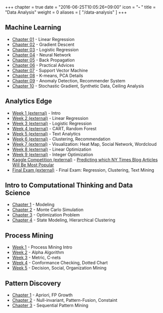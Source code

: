 +++
chapter = true
date = "2016-06-25T10:05:26+09:00"
icon = "<b>- </b>"
title = "Data Analysis"
weight = 0
aliases = [
    "/data-analysis"
]
+++

## Machine Learning

- [Chapter 01](machine-learning-week-1) - Linear Regression
- [Chapter 02](machine-learning-week-2) - Gradient Descent
- [Chapter 03](machine-learning-week-3) - Logistic Regression
- [Chapter 04](machine-learning-week-4) - Neural Network
- [Chapter 05](machine-learning-week-5) - Back Propagation
- [Chapter 06](machine-learning-week-6) - Practical Advices
- [Chapter 07](machine-learning-week-7) - Support Vector Machine
- [Chapter 08](machine-learning-week-8) - K-means, PCA Details 
- [Chapter 09](machine-learning-week-9) - Anomaly Detection, Recommender System 
- [Chapter 10](machine-learning-week-10) - Stochastic Gradient, Synthetic Data, Ceiling Analysis

## Analytics Edge

- [Week 1 (external)](https://github.com/1ambda/data-analysis/tree/master/analytics-edge/week1) - Intro
- [Week 2 (external)](https://github.com/1ambda/data-analysis/tree/master/analytics-edge/week2) - Linear Regression
- [Week 3 (external)](https://github.com/1ambda/data-analysis/tree/master/analytics-edge/week3) - Logistic Regression
- [Week 4 (external)](https://github.com/1ambda/data-analysis/tree/master/analytics-edge/week4) - CART, Random Forest
- [Week 5 (external)](https://github.com/1ambda/data-analysis/tree/master/analytics-edge/week5) - Text Analytics
- [Week 6 (external)](https://github.com/1ambda/data-analysis/tree/master/analytics-edge/week6) - Clustering, Recommendation
- [Week 7 (external)](https://github.com/1ambda/data-analysis/tree/master/analytics-edge/week7) - Visualization: Heat Map, Social Network, Wordcloud 
- [Week 8 (external)](https://github.com/1ambda/data-analysis/tree/master/analytics-edge/week8) - Linear Optimization
- [Week 9 (external)](https://github.com/1ambda/data-analysis/tree/master/analytics-edge/week9) - Integer Optimization
- [Kaggle Competition (external)](https://github.com/1ambda/data-analysis/tree/master/analytics-edge/kaggle) - [Predicting which NY Times Blog Articles Will Be Most Popular](https://www.kaggle.com/c/15-071x-the-analytics-edge-competition-spring-2015/) 
- [Final Exam (external)](https://github.com/1ambda/data-analysis/tree/master/analytics-edge/final) - Final Exam: Regression, Clustering, Text Mining

## Intro to Computational Thinking and Data Science

- [Chapter 1](intro-to-data-science-1) - Modeling
- [Chapter 2](intro-to-data-science-2) - Monte Carlo Simulation
- [Chapter 3](intro-to-data-science-3) - Optimization Problem
- [Chapter 4](intro-to-data-science-4) - State Modeling, Hierarchical Clustering 

## Process Mining

- [Week 1](process-mining-1) - Process Mining Intro
- [Week 2](process-mining-2) - Alpha Algorithm
- [Week 3](process-mining-3) - Metric, C-nets
- [Week 4](process-mining-4) - Conformance Checking, Dotted Chart
- [Week 5](process-mining-5) - Decision, Social, Organization Mining

## Pattern Discovery

- [Chapter 1](pattern-discovery-1) - Apriori, FP Growth
- [Chapter 2](pattern-discovery-2) - Null-invariant, Pattern-Fusion, Constaint 
- [Chapter 3](pattern-discovery-3) - Sequential Pattern Mining
